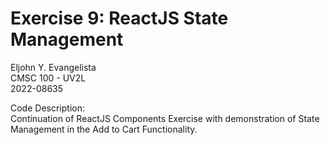 # Exercise 9: ReactJS State Management

Eljohn Y. Evangelista <br/>
CMSC 100 - UV2L <br/>
2022-08635 <br/>

Code Description: <br/>
Continuation of ReactJS Components Exercise with demonstration of State Management in the Add to Cart Functionality. 

